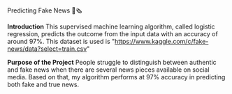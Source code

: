Predicting Fake News 📑🗞️

**Introduction**
This supervised machine learning algorithm, called logistic regression, predicts the outcome from the input data with an accuracy of around 97%. This dataset is used is "https://www.kaggle.com/c/fake-news/data?select=train.csv"

**Purpose of the Project**
People struggle to distinguish between authentic and fake news when there are several news pieces available on social media. Based on that, my algorithm performs at 97% accuracy in predicting both fake and true news.
